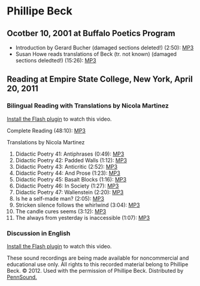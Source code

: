 Phillipe Beck
=============

Ocotber 10, 2001 at Buffalo Poetics Program
-------------------------------------------

-   Introduction by Gerard Bucher (damaged sections deleted!) (2:50): [MP3](https://media.sas.upenn.edu/pennsound/authors/Beck-Phillipe/Damaged-Reading/Beck-Philipe_Bucher-intro_Buffalo_10-10-01.mp3)
-   Susan Howe reads translations of Beck (tr. not known) (damaged sections deledted!) (15:26): [MP3](https://media.sas.upenn.edu/pennsound/authors/Beck-Phillipe/Damaged-Reading/Beck-Philipe_Buffalo_10-10-01.mp3)

Reading at Empire State College, New York, April 20, 2011
---------------------------------------------------------

### Bilingual Reading with Translations by Nicola Martinez

[Install the Flash plugin](http://get.adobe.com/flashplayer/) to watch this video.

  
  
Complete Reading (48:10): [MP3](http://media.sas.upenn.edu/pennsound/authors/Beck-Phillipe/4-20-11/Beck-Phillipe_Complete-Reading_Empire-State-College_NY_4-20-11.mp3)

Translations by Nicola Martinez

1.  Didactic Poetry 41: Antiphrases (0:49): [MP3](http://media.sas.upenn.edu/pennsound/authors/Beck-Phillipe/4-20-11/Beck-Phillipe_Martinez_01_41-Antiphrases_Empire-State-College_NY_4-20-11.mp3)
2.  Didactic Poetry 42: Padded Walls (1:12): [MP3](http://media.sas.upenn.edu/pennsound/authors/Beck-Phillipe/4-20-11/Beck-Phillipe_Martinez_02_42-Padded-Walls_Empire-State-College_NY_4-20-11.mp3)
3.  Didactic Poetry 43: Anticritic (2:52): [MP3](http://media.sas.upenn.edu/pennsound/authors/Beck-Phillipe/4-20-11/Beck-Phillipe_Martinez_03_43-Anticritic_Empire-State-College_NY_4-20-11.mp3)
4.  Didactic Poetry 44: And Prose (1:23): [MP3](http://media.sas.upenn.edu/pennsound/authors/Beck-Phillipe/4-20-11/Beck-Phillipe_Martinez_04_44-And-Prose_Empire-State-College_NY_4-20-11.mp3)
5.  Didactic Poetry 45: Basalt Blocks (1:16): [MP3](http://media.sas.upenn.edu/pennsound/authors/Beck-Phillipe/4-20-11/Beck-Phillipe_Martinez_05_45-Basalt-Blocks_Empire-State-College_NY_4-20-11.mp3)
6.  Didactic Poetry 46: In Society (1:27): [MP3](http://media.sas.upenn.edu/pennsound/authors/Beck-Phillipe/4-20-11/Beck-Phillipe_Martinez_06_46-In-Society_Empire-State-College_NY_4-20-11.mp3)
7.  Didactic Poetry 47: Wallenstein (2:20): [MP3](http://media.sas.upenn.edu/pennsound/authors/Beck-Phillipe/4-20-11/Beck-Phillipe_Martinez_07_47-Wallenstein_Empire-State-College_NY_4-20-11.mp3)
8.  Is he a self-made man? (2:05): [MP3](http://media.sas.upenn.edu/pennsound/authors/Beck-Phillipe/4-20-11/Beck-Phillipe_Martinez_08_Is-he-a-self-made-man_Empire-State-College_NY_4-20-11.mp3)
9.  Stricken silence follows the whirlwind (3:04): [MP3](http://media.sas.upenn.edu/pennsound/authors/Beck-Phillipe/4-20-11/Beck-Phillipe_Martinez_09_Stricken-silence-follows-the-whirlwind_Empire-State-College_NY_4-20-11.mp3)
10. The candle cures seems (3:12): [MP3](http://media.sas.upenn.edu/pennsound/authors/Beck-Phillipe/4-20-11/Beck-Phillipe_Martinez_10_The-candle-cures-seems_Empire-State-College_NY_4-20-11.mp3)
11. The always from yesterday is inaccessible (1:07): [MP3](http://media.sas.upenn.edu/pennsound/authors/Beck-Phillipe/4-20-11/Beck-Phillipe_Martinez_11_The-always-from-yesterday-is-inaccessable_Empire-State-College_NY_4-20-11.mp3)

### Discussion in English

[Install the Flash plugin](http://get.adobe.com/flashplayer/) to watch this video.

  
  

These sound recordings are being made available for noncommercial and educational use only.
All rights to this recorded material belong to Phillipe Beck. © 2012. Used with the permission of Phillipe Beck.
Distributed by [PennSound.](../index.html)

